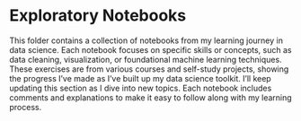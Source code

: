 # Exploratory Notebooks
This folder contains a collection of notebooks from my learning journey in data science. Each notebook focuses on specific skills or concepts, such as data cleaning, visualization, or foundational machine learning techniques. These exercises are from various courses and self-study projects, showing the progress I’ve made as I’ve built up my data science toolkit.
I’ll keep updating this section as I dive into new topics. Each notebook includes comments and explanations to make it easy to follow along with my learning process.
